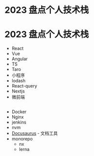 # 2023 盘点个人技术栈

# 2023 盘点个人技术栈

- React
- Vue
- Angular
- TS
- Taro
- 小程序
- lodash
- React-query
- Nextjs
- 微前端

##

- Docker
- Nginx
- jenkins
- nvm
- [Docusaurus](https://bestofjs.org/projects/docusaurus) - 文档工具
- monorepo
    - nx
    - lerna